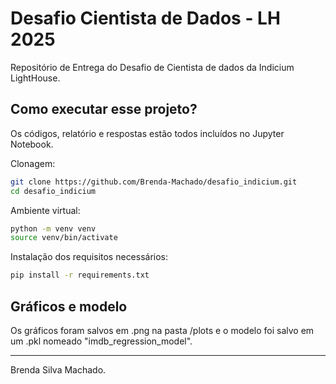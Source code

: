 # Desafio Cientista de Dados - LH 2025

Repositório de Entrega do Desafio de Cientista de dados da Indicium LightHouse.

## Como executar esse projeto?

Os códigos, relatório e respostas estão todos incluídos no Jupyter Notebook.

Clonagem:

```bash
git clone https://github.com/Brenda-Machado/desafio_indicium.git
cd desafio_indicium
```

Ambiente virtual:

```bash
python -m venv venv
source venv/bin/activate 
```

Instalação dos requisitos necessários:


```bash
pip install -r requirements.txt
```

## Gráficos e modelo

Os gráficos foram salvos em .png na pasta /plots e o modelo foi salvo em um .pkl nomeado "imdb_regression_model".

---

Brenda Silva Machado.
